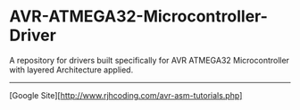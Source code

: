 # AVR-ATMEGA32-Microcontroller-Driver
A repository for drivers built specifically for AVR ATMEGA32 Microcontroller with layered Architecture applied.
___
[Google Site][http://www.rjhcoding.com/avr-asm-tutorials.php]
